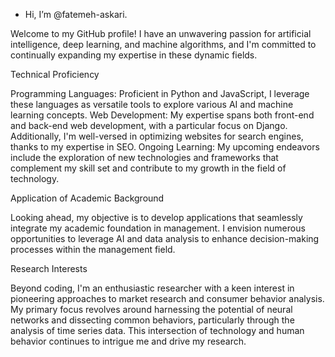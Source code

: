 * Hi, I’m @fatemeh-askari.
  
Welcome to my GitHub profile! I have an unwavering passion for artificial intelligence, deep learning, and machine algorithms, and I'm committed to continually expanding my expertise in these dynamic fields.

Technical Proficiency

Programming Languages: Proficient in Python and JavaScript, I leverage these languages as versatile tools to explore various AI and machine learning concepts.
Web Development: My expertise spans both front-end and back-end web development, with a particular focus on Django. Additionally, I'm well-versed in optimizing websites for search engines, thanks to my expertise in SEO.
Ongoing Learning: My upcoming endeavors include the exploration of new technologies and frameworks that complement my skill set and contribute to my growth in the field of technology.

Application of Academic Background

Looking ahead, my objective is to develop applications that seamlessly integrate my academic foundation in management. I envision numerous opportunities to leverage AI and data analysis to enhance decision-making processes within the management field.

Research Interests

Beyond coding, I'm an enthusiastic researcher with a keen interest in pioneering approaches to market research and consumer behavior analysis. My primary focus revolves around harnessing the potential of neural networks and dissecting common behaviors, particularly through the analysis of time series data. This intersection of technology and human behavior continues to intrigue me and drive my research.

<!---
fatemeh-askari/fatemeh-askari is a ✨ special ✨ repository because its `README.md` (this file) appears on your GitHub profile.
You can click the Preview link to take a look at your changes.
--->
